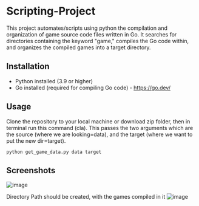 # Scripting-Project
This project automates/scripts using python the compilation and organization of game source code files written in Go. It searches for directories containing the keyword "game," compiles the Go code within, and organizes the compiled games into a target directory.

## Installation
- Python installed (3.9 or higher)
- Go installed (required for compiling Go code) - https://go.dev/

## Usage
Clone the repository to your local machine or download zip folder, then in terminal run this command (cla). 
This passes the two arguments which are the source (where we are looking=data), and the target (where we want to put the new dir=target).
```
python get_game_data.py data target
```

## Screenshots
![image](https://github.com/ahmadbasyouni10/Scripting-Project/assets/120362910/4c0ec71d-8f61-472f-9233-92440b7baca2)

Directory Path should be created, with the games compiled in it
![image](https://github.com/ahmadbasyouni10/Scripting-Project/assets/120362910/02e73da2-d8db-4a9b-80f7-3b0aa6d84227)



